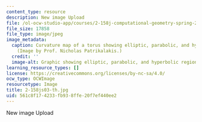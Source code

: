 ```yaml
---
content_type: resource
description: New image Upload
file: /ol-ocw-studio-app/courses/2-158j-computational-geometry-spring-2003/561c8f174233fb938ffe20f7ef440ee2_2-158js03-th.jpg
file_size: 17858
file_type: image/jpeg
image_metadata:
  caption: Curvature map of a torus showing elliptic, parabolic, and hyperbolic regions.
    (Image by Prof. Nicholas Patrikalakis.)
  credit: ''
  image-alt: Graphic showing elliptic, parabolic, and hyperbolic regions.
learning_resource_types: []
license: https://creativecommons.org/licenses/by-nc-sa/4.0/
ocw_type: OCWImage
resourcetype: Image
title: 2-158js03-th.jpg
uid: 561c8f17-4233-fb93-8ffe-20f7ef440ee2
---
```

New image Upload